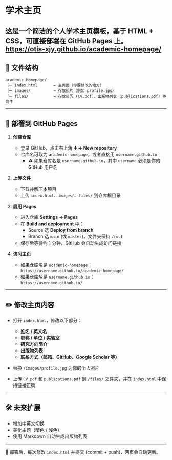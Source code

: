 # 学术主页

这是一个简洁的个人学术主页模板，基于 **HTML + CSS**，可直接部署在 GitHub Pages 上。
https://otis-xjy.github.io/academic-homepage/
---

## 📂 文件结构
```
academic-homepage/
 ├─ index.html       ← 主页面（你要修改的地方）
 ├─ images/          ← 存放照片（例如 profile.jpg）
 └─ files/           ← 存放简历 (CV.pdf)、出版物列表 (publications.pdf) 等附件
```

---

## 🚀 部署到 GitHub Pages

1. **创建仓库**
   - 登录 GitHub，点击右上角 **➕ → New repository**
   - 仓库名可取为 `academic-homepage`，或者直接用 `username.github.io`  
     - ⚠️ 如果仓库名是 `username.github.io`，其中 `username` 必须是你的 GitHub 用户名

2. **上传文件**
   - 下载并解压本项目
   - 上传 `index.html`、`images/`、`files/` 到仓库根目录

3. **启用 Pages**
   - 进入仓库 **Settings → Pages**
   - 在 **Build and deployment** 中：
     - Source 选 **Deploy from branch**
     - Branch 选 `main` (或 `master`)，文件夹保持 `/root`
   - 保存后等待约 1 分钟，GitHub 会自动生成访问链接

4. **访问主页**
   - 如果仓库名是 `academic-homepage`：  
     `https://username.github.io/academic-homepage/`
   - 如果仓库名是 `username.github.io`：  
     `https://username.github.io/`

---

## ✏️ 修改主页内容

- 打开 `index.html`，修改以下部分：
  - **姓名 / 英文名**  
  - **职称 / 单位 / 实验室**  
  - **研究方向简介**  
  - **出版物列表**  
  - **联系方式（邮箱、GitHub、Google Scholar 等）**

- 替换 `/images/profile.jpg` 为你的个人照片
- 上传 `CV.pdf` 和 `publications.pdf` 到 `/files/` 文件夹，并在 `index.html` 中保持链接正确

---

## 🛠️ 未来扩展

- 增加中英文切换
- 美化主题（暗色 / 浅色）
- 使用 Markdown 自动生成出版物列表

---

📌 部署后，每次修改 `index.html` 并提交 (commit + push)，网页会自动更新。
